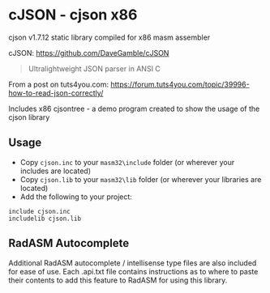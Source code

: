 # cJSON - cjson x86

cjson v1.7.12 static library compiled for x86 masm assembler

cJSON: https://github.com/DaveGamble/cJSON

> Ultralightweight JSON parser in ANSI C

From a post on tuts4you.com: https://forum.tuts4you.com/topic/39996-how-to-read-json-correctly/

Includes x86 cjsontree - a demo program created to show the usage of the cjson library

## Usage

* Copy `cjson.inc` to your `masm32\include` folder (or wherever your includes are located)
* Copy `cjson.lib` to your `masm32\lib` folder (or wherever your libraries are located)
* Add the following to your project:
```assembly
include cjson.inc
includelib cjson.lib
```


## RadASM Autocomplete
Additional RadASM autocomplete / intellisense type files are also included for ease of use. Each .api.txt file contains instructions as to where to paste their contents to add this feature to RadASM for using this library.